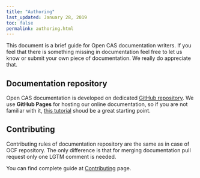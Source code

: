 ```yaml
---
title: "Authoring"
last_updated: January 28, 2019
toc: false
permalink: authoring.html
---
```


This document is a brief guide for Open CAS documentation writers. If
you feel that there is something missing in documentation feel free
to let us know or submit your own piece of documentation. We really
do appreciate that.

## Documentation repository

Open CAS documentation is developed on dedicated
[GitHub repository](https://github.com/Open-CAS/open-cas.github.io).
We use **GitHub Pages** for hosting our online documentation, so if
you are not familiar with it,
[this tutorial](https://guides.github.com/features/pages/) shoud be
a great starting point.

## Contributing

Contributing rules of documentation repository are the same as in case
of OCF repository. The only difference is that for merging documentation
pull request only one LGTM comment is needed.

You can find complete guide at [Contributing](/contributing.html) page.

